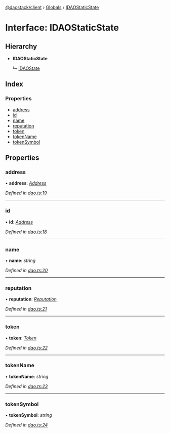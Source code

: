 [@daostack/client](../README.md) › [Globals](../globals.md) › [IDAOStaticState](idaostaticstate.md)

# Interface: IDAOStaticState

## Hierarchy

* **IDAOStaticState**

  ↳ [IDAOState](idaostate.md)

## Index

### Properties

* [address](idaostaticstate.md#address)
* [id](idaostaticstate.md#id)
* [name](idaostaticstate.md#name)
* [reputation](idaostaticstate.md#reputation)
* [token](idaostaticstate.md#token)
* [tokenName](idaostaticstate.md#tokenname)
* [tokenSymbol](idaostaticstate.md#tokensymbol)

## Properties

###  address

• **address**: *[Address](../globals.md#address)*

*Defined in [dao.ts:19](https://github.com/daostack/client/blob/3f46a94/src/dao.ts#L19)*

___

###  id

• **id**: *[Address](../globals.md#address)*

*Defined in [dao.ts:18](https://github.com/daostack/client/blob/3f46a94/src/dao.ts#L18)*

___

###  name

• **name**: *string*

*Defined in [dao.ts:20](https://github.com/daostack/client/blob/3f46a94/src/dao.ts#L20)*

___

###  reputation

• **reputation**: *[Reputation](../classes/reputation.md)*

*Defined in [dao.ts:21](https://github.com/daostack/client/blob/3f46a94/src/dao.ts#L21)*

___

###  token

• **token**: *[Token](../classes/token.md)*

*Defined in [dao.ts:22](https://github.com/daostack/client/blob/3f46a94/src/dao.ts#L22)*

___

###  tokenName

• **tokenName**: *string*

*Defined in [dao.ts:23](https://github.com/daostack/client/blob/3f46a94/src/dao.ts#L23)*

___

###  tokenSymbol

• **tokenSymbol**: *string*

*Defined in [dao.ts:24](https://github.com/daostack/client/blob/3f46a94/src/dao.ts#L24)*
